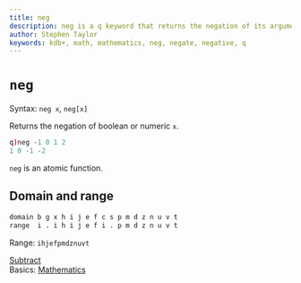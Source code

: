```yaml
---
title: neg
description: neg is a q keyword that returns the negation of its argument. 
author: Stephen Taylor
keywords: kdb+, math, mathematics, neg, negate, negative, q
---
```

# `neg`



Syntax: `neg x`, `neg[x]`

Returns the negation of boolean or numeric `x`.
```q
q)neg -1 0 1 2
1 0 -1 -2
```

`neg` is an atomic function.


## Domain and range

```txt
domain b g x h i j e f c s p m d z n u v t
range  i . i h i j e f i . p m d z n u v t
```

Range: `ihjefpmdznuvt`

<i class="far fa-hand-point-right"></i>
[Subtract](subtract.md)  
Basics: [Mathematics](../basics/math.md)